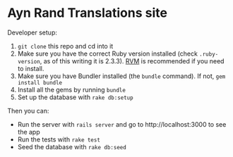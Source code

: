 # Ayn Rand Translations site

Developer setup:

1. `git clone` this repo and cd into it
2. Make sure you have the correct Ruby version installed (check `.ruby-version`, as of this writing it is 2.3.3). [RVM](https://rvm.io) is recommended if you need to install.
3. Make sure you have Bundler installed (the `bundle` command). If not, `gem install bundle`
4. Install all the gems by running `bundle`
5. Set up the database with `rake db:setup`

Then you can:

* Run the server with `rails server` and go to http://localhost:3000 to see the app
* Run the tests with `rake test`
* Seed the database with `rake db:seed`
